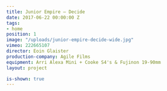 ```yaml
---
title: Junior Empire — Decide
date: 2017-06-22 00:00:00 Z
tags:
- home
position: 1
image: "/uploads/junior-empire-decide-wide.jpg"
vimeo: 222665107
director: Eoin Glaister
production-company: Agile Films
equipment: Arri Alexa Mini + Cooke S4's & Fujinon 19-90mm
layout: project

is-shown: true
---
```


